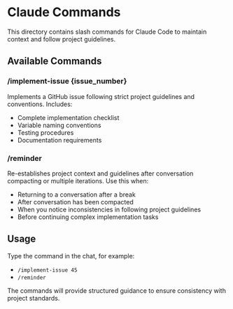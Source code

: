 # Claude Commands

This directory contains slash commands for Claude Code to maintain context and follow project guidelines.

## Available Commands

### /implement-issue {issue_number}
Implements a GitHub issue following strict project guidelines and conventions. Includes:
- Complete implementation checklist
- Variable naming conventions
- Testing procedures
- Documentation requirements

### /reminder
Re-establishes project context and guidelines after conversation compacting or multiple iterations. Use this when:
- Returning to a conversation after a break
- After conversation has been compacted
- When you notice inconsistencies in following project guidelines
- Before continuing complex implementation tasks

## Usage

Type the command in the chat, for example:
- `/implement-issue 45`
- `/reminder`

The commands will provide structured guidance to ensure consistency with project standards.
